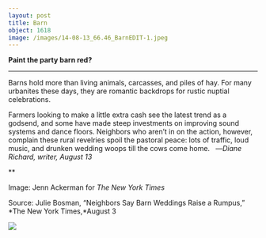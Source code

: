 ```yaml
---
layout: post
title: Barn
object: 1618
image: /images/14-08-13_66.46_BarnEDIT-1.jpeg
---
```

**Paint the party barn red?**

****

Barns hold more than living animals, carcasses, and piles of hay. For many urbanites these days, they are romantic backdrops for rustic nuptial celebrations.

Farmers looking to make a little extra cash see the latest trend as a godsend, and some have made steep investments on improving sound systems and dance floors. Neighbors who aren’t in on the action, however, complain these rural revelries spoil the pastoral peace: lots of traffic, loud music, and drunken wedding woops till the cows come home.   —*Diane Richard, writer, August 13*

**

Image: Jenn Ackerman for *The New York Times*

Source: Julie Bosman, “Neighbors Say Barn Weddings Raise a Rumpus,” *The New York Times,*August 3

![]({{siteurl.base}}/images/14-08-13_66.46_BarnEDIT-1.jpeg)
